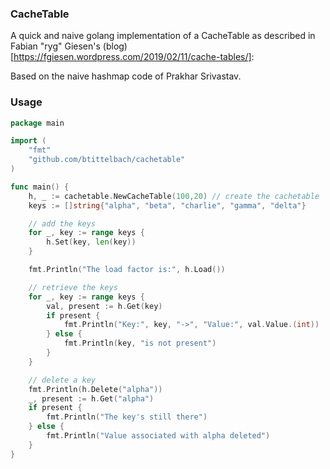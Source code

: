 ### CacheTable

A quick and naive golang implementation of a CacheTable as described in Fabian "ryg" Giesen's (blog)[https://fgiesen.wordpress.com/2019/02/11/cache-tables/]:

Based on the naive hashmap code of Prakhar Srivastav.

### Usage

```go
package main

import (
    "fmt"
    "github.com/btittelbach/cachetable"
)

func main() {
    h, _ := cachetable.NewCacheTable(100,20) // create the cachetable
    keys := []string{"alpha", "beta", "charlie", "gamma", "delta"}

    // add the keys
    for _, key := range keys {
        h.Set(key, len(key))
    }

    fmt.Println("The load factor is:", h.Load())

    // retrieve the keys
    for _, key := range keys {
        val, present := h.Get(key)
        if present {
            fmt.Println("Key:", key, "->", "Value:", val.Value.(int))
        } else {
            fmt.Println(key, "is not present")
        }
    }

    // delete a key
    fmt.Println(h.Delete("alpha"))
    _, present := h.Get("alpha")
    if present {
        fmt.Println("The key's still there")
    } else {
        fmt.Println("Value associated with alpha deleted")
    }
}
```
